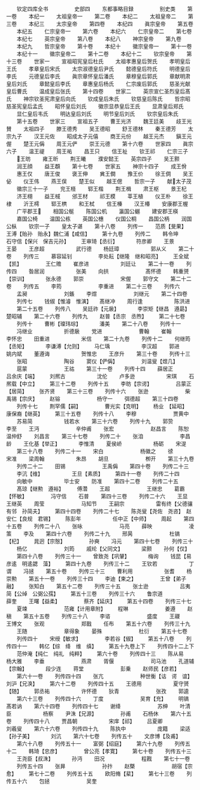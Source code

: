 <!-- { "loadSidebar": true } -->
　　钦定四库全书　　　　　史部四
　　东都事略目録　　　　　别史类
　　第一卷
　　本纪一
　　太祖皇帝一
　　第二卷
　　本纪二
　　太祖皇帝二
　　第三卷
　　本纪三
　　太宗皇帝
　　第四卷
　　本纪四
　　眞宗皇帝
　　第五卷
　　本纪五
　　仁宗皇帝一
　　第六卷
　　本纪六
　　仁宗皇帝二
　　第七卷
　　本纪七
　　英宗皇帝
　　第八卷
　　本纪八
　　神宗皇帝
　　第九卷
　　本纪九
　　哲宗皇帝
　　第十卷
　　本纪十
　　徽宗皇帝一
　　第十一卷
　　本纪十一
　　徽宗皇帝二
　　第十二卷
　　本纪十二
　　钦宗皇帝
　　第十三卷
　　世家一
　　宣祖昭宪皇后杜氏
　　太祖孝惠皇后贺氏
　　孝明皇后王氏
　　孝章皇后宋氏
　　太宗淑德皇后尹氏
　　懿德皇后符氏
　　明德皇后李氏
　　元德皇后李氏
　　眞宗章怀皇后潘氏
　　章穆皇后郭氏
　　章献明肃皇后刘氏
　　章懿皇后李氏
　　章惠皇后杨氏
　　仁宗废后郭氏
　　慈圣光献皇后曹氏
　　温成皇后张氏
　　第十四卷
　　世家二
　　英宗宣仁圣烈皇后髙氏
　　神宗钦圣宪肃皇后向氏
　　钦成皇后朱氏
　　钦慈皇后陈氏
　　哲宗昭慈圣宪皇后孟氏
　　昭怀皇后刘氏
　　徽宗显恭皇后王氏
　　显肃皇后郑氏
　　显仁皇后韦氏
　　明达皇后刘氏
　　明节皇后刘氏
　　钦宗皇后朱氏
　　第十五卷
　　世家三
　　宣祖五子
　　曹王光济
　　魏王廷美
　　歧王光賛
　　太祖四子
　　滕王德秀
　　吴王德昭
　　舒王德林
　　秦王德芳
　　太宗九子
　　汉王元佐
　　昭成太子元僖
　　商王元份
　　越王元杰
　　鎭王元偓
　　楚王元偁
　　周王元俨
　　崇王元德
　　第十六卷
　　世家四
　　眞宗六子
　　温王禔
　　周王祐
　　昌王只
　　信王祉
　　钦王祁
　　仁宗三子
　　王昉
　　雍王昕
　　荆王曦
　　濮安懿王
　　英宗四子
　　吴王颢
　　润王顔
　　益王頵
　　第十七卷
　　世家五
　　神宗十四子
　　成王佾
　　惠王仅
　　唐王俊
　　褒王伸
　　兾王僴
　　豫王价
　　徐王倜
　　吴王佖
　　仪王伟
　　燕王俣
　　楚王似
　　越王偲
　　哲宗一子
　　献太子茂
　　徽宗三十一子
　　兖王柽
　　郓王楷
　　荆王楫
　　肃王枢
　　景王杞
　　济王栩
　　益王棫
　　邠王材
　　祁王模
　　莘王植
　　仪王朴
　　徐王棣
　　沂王樗
　　郓王栱
　　和王栻
　　信王榛
　　汉王椿
　　安康郡王楃
　　广平郡王
　　相国公梴
　　陈国公机
　　瀛国公樾
　　建安郡王楧
　　嘉国公椅
　　温国公栋
　　英国公橞
　　仪国公桐
　　昌国公柄
　　润国公枞
　　钦宗一子
　　皇太子谌
　　第十八卷
　　列传一
　　范质【旻果】　　　　　王溥【贻孙　贻永】魏仁浦【咸信】
　　第十九卷
　　列传二
　　韩令坤　　　　　　石守信【保兴　保吉元孙】
　　王审琦【丞衍】　　　　符彦卿
　　王景　　　　　　　王晏
　　王彦超　　　　　　武行德
　　杨廷璋　　　　　　郭从义
　　第二十卷
　　列传三
　　慕容延钊　　　　　李处耘【继隆　继和昭亮】
　　王全斌【凯】　　　　　王仁赡
　　崔彦进　　　　　　刘廷让
　　第二十一卷
　　列传四
　　昝居润　　　　　　张美
　　向拱　　　　　　　髙怀德
　　韩重赟【崇训】　　　　张永德
　　郭崇　　　　　　　宋偓
　　郭守文
　　第二十二卷
　　列传五
　　李筠　　　　　　　李重进
　　第二十三卷
　　列传六
　　孟昶　　　　　　　刘鋹
　　李煜　　　　　　　刘继元
　　第二十四卷
　　列传七
　　钱俶【惟濬　惟演】　　髙继冲
　　周行逢　　　　　　陈洪进
　　第二十五卷
　　列传八
　　吴廷祚【元扆】　　　　李崇矩【继昌　遵勗】楚昭辅
　　第二十六卷
　　列传九
　　赵普【丞宗　丞煦】
　　第二十七卷
　　列传十
　　曹彬【璨玮琮】　　　　潘美
　　第二十八卷
　　列传十一
　　冯继业　　　　　　折德扆
　　党进　　　　　　　曹翰
　　崔翰　　　　　　　李怀忠
　　田重进　　　　　　米信
　　第二十九卷
　　列传十二
　　何继筠【丞矩】　　　　李谦溥【允则】
　　马仁瑀　　　　　　李汉超
　　郭进　　　　　　　姚内斌
　　董遵诲　　　　　　贺惟忠
　　王彦升
　　第三十卷
　　列传十三
　　张昭　　　　　　　陶谷
　　窦仪【俨偁】　　　　　刘温叟【煜几】
　　扈蒙　　　　　　　王祜
　　第三十一卷
　　列传十四
　　薛居正　　　　　　吕余庆【端】
　　刘熈古　　　　　　沈伦
　　卢多逊　　　　　　宋琪
　　石熈载【中立】
　　第三十二卷
　　列传十五
　　李昉【宗谔】　　　　　吕蒙正【居简】
　　张齐贤
　　第三十三卷
　　列传十六
　　张逊　　　　　　　柴禹锡【宗庆】
　　赵镕　　　　　　　杨守一
　　弭德超
　　第三十四卷
　　列传十七
　　荆罕儒【嗣】　　　　　曹光实【克明】
　　杨业　【延昭】　　　　康保裔【继英】
　　第三十五卷
　　列传十八
　　李穆　　　　　　　贾黄中
　　苏易简　　　　　　钱若水
　　第三十六卷
　　列传十九
　　郭贽　　　　　　　李至
　　王沔　　　　　　　辛仲甫
　　张宏　　　　　　　赵昌言
　　陈恕　　　　　　　温仲舒
　　刘昌言
　　第三十七卷
　　列传二十
　　张洎　　　　　　　李昌龄
　　王化基【举正】　　　　李惟清
　　夏侯峤　　　　　　杨砺
　　宋湜
　　第三十八卷
　　列传二十一
　　宋白　　　　　　　杨徽之
　　徐　　　　　　　宋准
　　梁周翰　　　　　　朱昂
　　胡旦　　　　　　　栁开
　　第三十九卷
　　列传二十二
　　田锡　　　　　　　王禹偁
　　第四十卷
　　列传二十三
　　李沆【维】　　　　　　王旦【素质】
　　第四十一卷
　　列传二十四
　　向敏中　　　　　　毕士安
　　防准
　　第四十二卷
　　列传二十五
　　髙琼【继勲　遵裕】　　　傅濳
　　王超　　　　　　　王继忠
　　葛霸【怀敏】　　　　　冯守信
　　石普
　　第四十三卷
　　列传二十六
　　王显　　　　　　　王继英
　　周莹　　　　　　　马知节
　　王嗣宗　　　　　　雷有终【父德骧有邻　孙简夫】
　　第四十四卷
　　列传二十七
　　陈尧叟【尧佐　尧咨】　赵安仁【良规　君锡】
　　陈彭年　　　　　　任中正【中师】
　　周起
　　第四十五卷
　　列传二十八
　　张咏　　　　　　　马亮
　　薛映　　　　　　　凌策
　　李及
　　第四十六卷
　　列传二十九
　　邢昺　　　　　　　杜镐【杞】
　　晁迥【宗慤】　　　　　孙奭
　　冯元
　　第四十七卷
　　列传三十
　　杨亿　　　　　　　刘筠
　　戚纶【父同文】　　　　梁颢
　　孙何【仅】
　　第四十八卷
　　列传三十一
　　曾致尧【巩肈】　　　　梅询
　　钱昆【易　彦逺　明逺勰　藻】
　　第四十九卷
　　列传三十二
　　王钦若　　　　　　丁谓
　　冯拯
　　第五十卷
　　列传三十三
　　曹利用　　　　　　张耆
　　杨崇勲
　　第五十一卷
　　列传三十四
　　李迪【柬之】　　　　　王曾【弟子融】
　　张知白
　　第五十二卷
　　列传三十五
　　张士逊　　　　　　吕夷简【公绰　公弼公孺】
　　第五十三卷
　　列传三十六
　　鲁宗道　　　　　　薛奎
　　王曙【益柔】　　　　　蔡齐【延庆】
　　第五十四卷
　　列传三十七
　　夏竦　　　　　　　范雍【计用章附】
　　程琳　　　　　　　姜遵
　　赵稹
　　第五十五卷
　　列传三十八
　　李谘　　　　　　　盛度
　　王鬷　　　　　　　王博文
　　张观　　　　　　　郑戬
　　任布
　　第五十六卷
　　列传三十九
　　王随　　　　　　　章得象
　　晏殊　　　　　　　杜衍
　　第五十七卷
　　列传四十
　　宋绶【敏求】　　　　　李若谷【俶】
　　第五十八卷
　　列传四十一
　　韩亿【综　绛　维　缜】
　　第五十九卷上下
　　列传四十二上下
　　范仲淹【纯仁　纯礼　纯粹】
　　第六十卷
　　列传四十三
　　陈从易　　　　　　杨大雅
　　李垂　　　　　　　燕肃
　　胥偃　　　　　　　司马池
　　孔道辅【宗翰】　　　　段少连
　　蒋堂　　　　　　　彭乗
　　赵师民【彦若】
　　第六十一卷
　　列传四十四
　　张亢　　　　　　　种世衡【诂　谔　谊】刘沪【兄涣】
　　第六十二卷
　　列传四十五
　　王德用　　　　　　夏守赟【随】
　　郭丞祐　　　　　　许怀德
　　狄青　　　　　　　张孜
　　郭逵
　　第六十三卷
　　列传四十六
　　丁度　　　　　　　吴育【充】
　　明镐　　　　　　　髙若讷
　　第六十四卷
　　列传四十七
　　谢绛　　　　　　　苏绅
　　叶清臣　　　　　　杨察
　　尹洙【兄源】　　　　　孙甫
　　石杨休
　　第六十五卷
　　列传四十八
　　贾昌朝　　　　　　宋庠【祁】
　　吕夏卿　　　　　　刘羲叟
　　第六十六卷
　　列传四十九
　　陈执中　　　　　　庞籍
　　梁适【孙子美】　　　　刘沆
　　第六十七卷
　　列传五十
　　文彦博【及甫】
　　第六十八卷
　　列传五十一
　　富弼【绍庭】
　　第六十九卷
　　列传五十二
　　韩琦【忠彦】　　　　　曾公亮【孝寛】
　　第七十卷
　　列传五十三
　　王尧臣【叔洙】　　　　孙沔
　　田况　　　　　　　程戡
　　第七十一卷
　　列传五十四
　　张昪　　　　　　　孙抃
　　赵槩　　　　　　　胡宿【宗愈】
　　第七十二卷
　　列传五十五
　　欧阳脩【棐】
　　第七十三卷
　　列传五十六
　　包拯　　　　　　　吴奎
